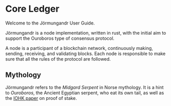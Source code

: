 # Core Ledger

Welcome to the Jörmungandr User Guide.

Jörmungandr is a node implementation, written in rust, with the
initial aim to support the Ouroboros type of consensus protocol.

A node is a participant of a blockchain network, continuously making,
sending, receiving, and validating blocks. Each node is responsible
to make sure that all the rules of the protocol are followed.

## Mythology

Jörmungandr refers to the _Midgard Serpent_ in Norse mythology. It is a hint to
_Ouroboros_, the Ancient Egyptian serpent, who eat its own tail, as well as the
[IOHK paper](https://eprint.iacr.org/2016/889.pdf) on proof of stake.
